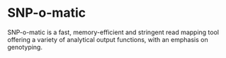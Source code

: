 # SNP-o-matic

SNP-o-matic is a fast, memory-efficient and stringent read mapping tool offering a variety of analytical output functions, with an emphasis on genotyping.
